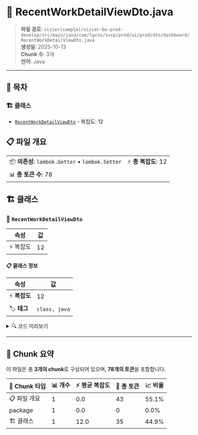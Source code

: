 # 📄 RecentWorkDetailViewDto.java

> **파일 경로**: `vizier(sample)/vizier-be-prod-develop/src/main/java/com/lgcns/svcp/prod/ui/prod/dto/dashboard/RecentWorkDetailViewDto.java`  
> **생성일**: 2025-10-13  
> **Chunk 수**: 3개  
> **언어**: Java
---

## 📑 목차

### 🏗️ 클래스
- [`RecentWorkDetailViewDto`](#class-recentworkdetailviewdto) - 복잡도: 12

## 📋 파일 개요

| | |
|--|--|
| 📦 **의존성**: `lombok.Getter` • `lombok.Setter` | ⚡ **총 복잡도**: 12 |
| 📊 **총 토큰 수**: 78 |  |



## 🏗️ 클래스

### <a id="class-recentworkdetailviewdto"></a>🎯 `RecentWorkDetailViewDto`

| 속성 | 값 |
|------|----|
| ⚡ 복잡도 | 12 |



#### 📋 클래스 정보

| 속성 | 값 |
|------|----|
| ⚡ **복잡도** | 12 || 📍 **라인 범위** | 8-8 |
| 🏷️ **태그** | `class, java` |

<details>
<summary>🔍 코드 미리보기</summary>

```java
public class RecentWorkDetailViewDto {
	
	private String objUuid;
	private String category;
	private String type;
	private String objName;
	private String objCode;
	private String workTypeName;
	private String workTypeCode;
	private String responsibleDept;
	private String responsibleUser;
	private String workDate;
}...
```

**Chunk 정보**
- 🆔 **ID**: `2b1eb0eefffa`
- 📍 **라인**: 8-8
- 📊 **토큰**: 35
- 🏷️ **태그**: `class, java`

</details>

---





## 🧩 Chunk 요약

이 파일은 총 **3개의 chunk**로 구성되어 있으며, **78개의 토큰**을 포함합니다.

| 🧩 Chunk 타입 | 📊 개수 | ⚡ 평균 복잡도 | 📝 총 토큰 | 📈 비율 |
|---------------|--------|-------------|----------|--------|
| 📋 파일 개요 | 1 | 0.0 | 43 | 55.1% |
| package | 1 | 0.0 | 0 | 0.0% |
| 🏗️ 클래스 | 1 | 12.0 | 35 | 44.9% |

